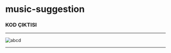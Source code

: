 # music-suggestion

 ### KOD ÇIKTISI

 ---------------------------------------------------------------------------------------------------------------

 
 ![abcd](https://github.com/erent8/music-suggestion/assets/86615310/335db117-39ff-4060-9d62-639d763fe36d)


-----------------------------------------------------------------------------------------------------------------
